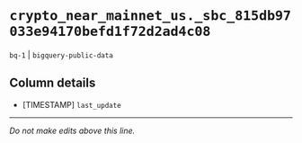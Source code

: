 # `crypto_near_mainnet_us._sbc_815db97033e94170befd1f72d2ad4c08`
`bq-1` | `bigquery-public-data`

## Column details
* [TIMESTAMP] `last_update`

-------------------------------------------------------------------------------
*Do not make edits above this line.*
